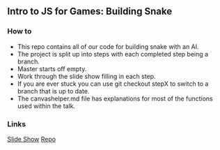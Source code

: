 ## Intro to JS for Games: Building Snake

### How to
- This repo contains all of our code for building snake with an AI.
- The project is split up into steps with each completed step being a branch.
- Master starts off empty.
- Work through the slide show filling in each step.
- If you are ever stuck you can use git checkout stepX to switch to a branch that is up to date.
- The canvashelper.md file has explanations for most of the functions used within the talk.

### Links
[Slide Show](https://github.com/username/repo/blob/branch/docs/more_words.md)
[Repo](https://github.com/zbunde/Snake)
